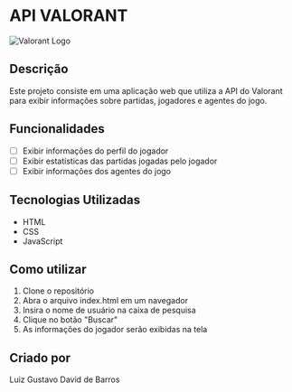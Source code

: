 # API VALORANT
![Valorant Logo](https://cdn.vox-cdn.com/thumbor/wE9Nk1vjZK2KKcYwVh20g6jn0Uk=/1400x1400/filters:format(png)/cdn.vox-cdn.com/uploads/chorus_asset/file/19928713/valorant_logo.png)

## Descrição
Este projeto consiste em uma aplicação web que utiliza a API do Valorant para exibir informações sobre partidas, jogadores e agentes do jogo.

## Funcionalidades
- [ ] Exibir informações do perfil do jogador
- [ ] Exibir estatísticas das partidas jogadas pelo jogador
- [ ] Exibir informações dos agentes do jogo

## Tecnologias Utilizadas
- HTML
- CSS
- JavaScript

## Como utilizar
1. Clone o repositório
2. Abra o arquivo index.html em um navegador
3. Insira o nome de usuário na caixa de pesquisa
4. Clique no botão "Buscar"
5. As informações do jogador serão exibidas na tela

## Criado por
Luiz Gustavo David de Barros
